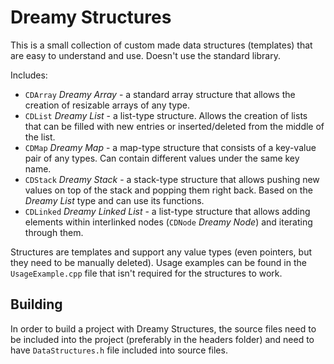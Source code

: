 # Dreamy Structures

This is a small collection of custom made data structures (templates) that are easy to understand and use. Doesn't use the standard library.

Includes:
* `CDArray` *Dreamy Array* - a standard array structure that allows the creation of resizable arrays of any type.
* `CDList` *Dreamy List* - a list-type structure. Allows the creation of lists that can be filled with new entries or inserted/deleted from the middle of the list.
* `CDMap` *Dreamy Map* - a map-type structure that consists of a key-value pair of any types. Can contain different values under the same key name.
* `CDStack` *Dreamy Stack* - a stack-type structure that allows pushing new values on top of the stack and popping them right back. Based on the *Dreamy List* type and can use its functions.
* `CDLinked` *Dreamy Linked List* - a list-type structure that allows adding elements within interlinked nodes (`CDNode` *Dreamy Node*) and iterating through them.

Structures are templates and support any value types (even pointers, but they need to be manually deleted).
Usage examples can be found in the `UsageExample.cpp` file that isn't required for the structures to work.

Building
--------

In order to build a project with Dreamy Structures, the source files need to be included into the project (preferably in the headers folder) and need to have `DataStructures.h` file included into source files.